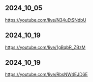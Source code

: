 ## 2024_10_05

https://youtube.com/live/N34uEtSNdbU

## 2024_10_19

https://youtube.com/live/1gBqbR_ZBzM

## 2024_10_19

https://youtube.com/live/RbsNW4EJD6E